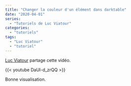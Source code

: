 ```yaml
---
title: "Changer la couleur d'un élément dans darktable"
date: "2020-04-01"
series:
  - "Tutoriels de Luc Viatour"
categories: 
  - "tutoriels"
tags: 
  - "Luc Viatour"
  - "tutoriel"
---
```


[Luc Viatour](https://www.youtube.com/channel/UCNLc97wHCBhgENfkIDiOUPQ) partage cette vidéo.

{{< youtube DaUl-d_zrQQ >}}

Bonne visualisation.
